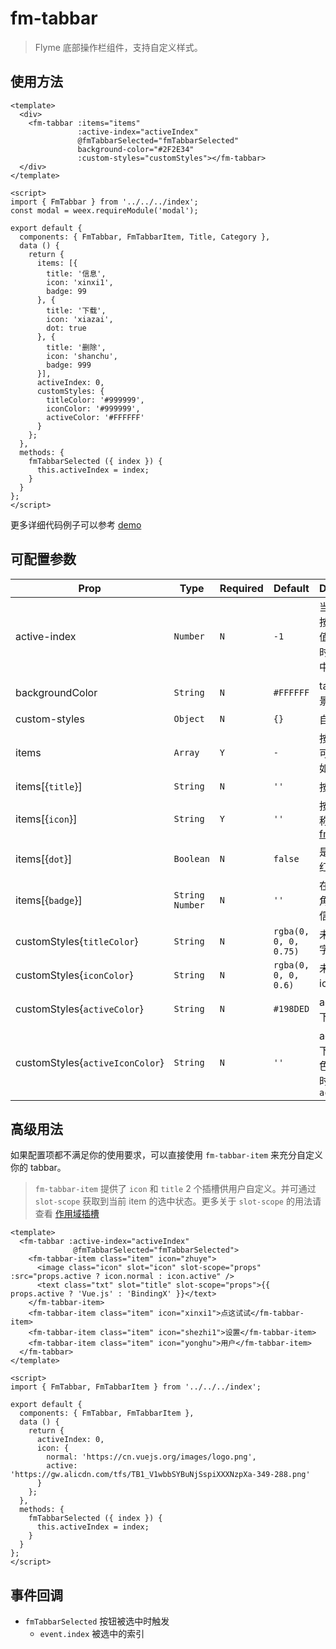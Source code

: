 # fm-tabbar

> Flyme 底部操作栏组件，支持自定义样式。

## 使用方法

```vue
<template>
  <div>
    <fm-tabbar :items="items"
               :active-index="activeIndex"
               @fmTabbarSelected="fmTabbarSelected"
               background-color="#2F2E34"
               :custom-styles="customStyles"></fm-tabbar>
  </div>
</template>

<script>
import { FmTabbar } from '../../../index';
const modal = weex.requireModule('modal');

export default {
  components: { FmTabbar, FmTabbarItem, Title, Category },
  data () {
    return {
      items: [{
        title: '信息',
        icon: 'xinxi1',
        badge: 99
      }, {
        title: '下载',
        icon: 'xiazai',
        dot: true
      }, {
        title: '删除',
        icon: 'shanchu',
        badge: 999
      }],
      activeIndex: 0,
      customStyles: {
        titleColor: '#999999',
        iconColor: '#999999',
        activeColor: '#FFFFFF'
      }
    };
  },
  methods: {
    fmTabbarSelected ({ index }) {
      this.activeIndex = index;
    }
  }
};
</script>
```

更多详细代码例子可以参考 [demo](https://github.com/Yanjiie/weex-flymeui/blob/master/example/component/tabbar/index.vue)

## 可配置参数
| Prop | Type | Required | Default | Description |
|-------------|------------|--------|-----|-----|
| active-index | `Number` |`N`| `-1` | 当前选中的按钮索引值，不设置时不启用选中模式 |
| backgroundColor | `String` |`N`| `#FFFFFF` | tabbar 的背景颜色 |
| custom-styles | `Object` |`N`| `{}` | 自定义样式 |
| items | `Array` |`Y`| `-` | 按钮列表，可配置参数如下 |
| items[{`title`}] | `String` |`N`| `''` | 按钮标题 |
| items[{`icon`}] | `String` |`Y`| `''` | 按钮 icon 名称，请参照 [fm-icon](/packages/fm-icon/) |
| items[{`dot`}] | `Boolean` |`N`| `false` | 是否显示小红点 |
| items[{`badge`}] | `String` `Number` |`N`| `''` | 在图标右上角显示徽章信息 |
| customStyles{`titleColor`} | `String` |`N`| `rgba(0, 0, 0, 0.75)` | 未选中的文字颜色 |
| customStyles{`iconColor`} | `String` |`N`| `rgba(0, 0, 0, 0.6)` | 未选中的 icon 颜色 |
| customStyles{`activeColor`} | `String` |`N`| `#198DED` | active 状态下的颜色 |
| customStyles{`activeIconColor`} | `String` |`N`| `''` | active 状态下的 icon 颜色，未设置时将使用 `activeColor` |

## 高级用法
如果配置项都不满足你的使用要求，可以直接使用 `fm-tabbar-item` 来充分自定义你的 tabbar。

> `fm-tabbar-item` 提供了 `icon` 和 `title` 2 个插槽供用户自定义。并可通过 `slot-scope` 获取到当前 item 的选中状态。更多关于 `slot-scope` 的用法请查看 [作用域插槽](https://cn.vuejs.org/v2/guide/components.html#%E4%BD%9C%E7%94%A8%E5%9F%9F%E6%8F%92%E6%A7%BD)

```vue
<template>
  <fm-tabbar :active-index="activeIndex"
              @fmTabbarSelected="fmTabbarSelected">
    <fm-tabbar-item class="item" icon="zhuye">
      <image class="icon" slot="icon" slot-scope="props" :src="props.active ? icon.normal : icon.active" />
      <text class="txt" slot="title" slot-scope="props">{{ props.active ? 'Vue.js' : 'BindingX' }}</text>
    </fm-tabbar-item>
    <fm-tabbar-item class="item" icon="xinxi1">点这试试</fm-tabbar-item>
    <fm-tabbar-item class="item" icon="shezhi1">设置</fm-tabbar-item>
    <fm-tabbar-item class="item" icon="yonghu">用户</fm-tabbar-item>
  </fm-tabbar>
</template>

<script>
import { FmTabbar, FmTabbarItem } from '../../../index';

export default {
  components: { FmTabbar, FmTabbarItem },
  data () {
    return {
      activeIndex: 0,
      icon: {
        normal: 'https://cn.vuejs.org/images/logo.png',
        active: 'https://gw.alicdn.com/tfs/TB1_V1wbbSYBuNjSspiXXXNzpXa-349-288.png'
      }
    };
  },
  methods: {
    fmTabbarSelected ({ index }) {
      this.activeIndex = index;
    }
  }
};
</script>
```

## 事件回调

- `fmTabbarSelected` 按钮被选中时触发
    - `event.index` 被选中的索引
